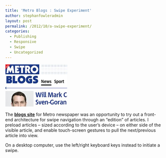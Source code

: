 ```yaml
---
title: 'Metro Blogs : Swipe Experiment'
author: stephanfowleradmin
layout: post
permalink: /2012/10/a-swipe-experiment/
categories:
  - Publishing
  - Responsive
  - Swipe
  - Uncategorized
---
```

<img src="/assets/2012/12/metro-blogs.jpg" alt="metro-blogs" width="200" height="136" class="alignleft size-full wp-image-62" />

The [**blogs site**][1] for Metro newspaper was an opportunity to try out a front-end architecture for swipe navigation through an &#8220;edition&#8221; of articles. I preload articles &#8211; sized according to the user&#8217;s device &#8211; on either side of the visible article, and enable touch-screen gestures to pull the next/previous article into view.

On a desktop computer, use the left/right keyboard keys instead to initiate a swipe.

 [1]: http://blogs.metro.co.uk/ "Metro Blogs"